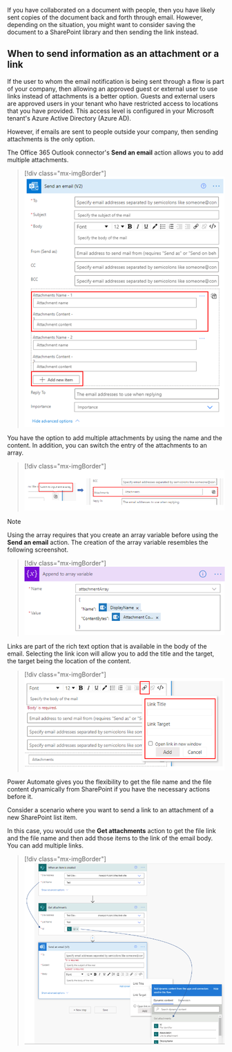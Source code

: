 If you have collaborated on a document with people, then you have likely sent copies of the document back and forth through email. However, depending on the situation, you might want to consider saving the document to a SharePoint library and then sending the link instead.

## When to send information as an attachment or a link

If the user to whom the email notification is being sent through a flow is part of your company, then allowing an approved guest or external user to use links instead of attachments is a better option. Guests and external users are approved users in your tenant who have restricted access to locations that you have provided. This access level is configured in your Microsoft tenant's Azure Active Directory (Azure AD).

However, if emails are sent to people outside your company, then sending attachments is the only option.

The Office 365 Outlook connector's **Send an email** action allows you to add multiple attachments.

> [!div class="mx-imgBorder"]
> [![Screenshot of the add attachment details.](../media/add-attachments.png)](../media/add-attachments.png#lightbox)

You have the option to add multiple attachments by using the name and the content. In addition, you can switch the entry of the attachments to an array.

> [!div class="mx-imgBorder"]
> [![Screenshot of the Switch to input entire array setting.](../media/attachments-array.png)](../media/attachments-array.png#lightbox)

> [!NOTE]
> Using the array requires that you create an array variable before using the **Send an email** action. The creation of the array variable resembles the following screenshot.

> [!div class="mx-imgBorder"]
> [![Screenshot of the Append to array variable details.](../media/array-variable.png)](../media/array-variable.png#lightbox)

Links are part of the rich text option that is available in the body of the email. Selecting the link icon will allow you to add the title and the target, the target being the location of the content.

> [!div class="mx-imgBorder"]
> [![Screenshot of the link icon with link details.](../media/link.png)](../media/link.png#lightbox)

Power Automate gives you the flexibility to get the file name and the file content dynamically from SharePoint if you have the necessary actions before it.

Consider a scenario where you want to send a link to an attachment of a new SharePoint list item.

In this case, you would use the **Get attachments** action to get the file link and the file name and then add those items to the link of the email body. You can add multiple links.

> [!div class="mx-imgBorder"]
> [![Screenshot of the Get attachments action used to get the file link and file name for the email.](../media/links-attachments.png)](../media/links-attachments.png#lightbox)
